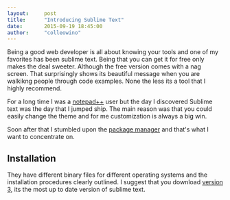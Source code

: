 ```yaml
---
layout:     post
title:      "Introducing Sublime Text"
date:       2015-09-19 18:45:00
author:     "colleowino"
---
```

Being a good web developer is all about knowing your tools and one of my favorites has been sublime text. Being that you can get it for free only makes the deal sweeter. Although the free version comes with a nag screen. That surprisingly shows its beautiful message when you are walkikng people through code examples. None the less its a tool that I highly recommend.

For a long time I was a <a target="_blank" href="https://notepad-plus-plus.org">notepad++</a> user but the day I discovered Sublime text was the day that I jumped ship. The main reason was that you could easily change the theme and for me customization is always a big win. 

Soon after that I stumbled upon the <a target="_blank" href="http://packagecontrol.io">package manager</a> and that's what I want to concentrate on. 

<h2 class="section-heading">Installation</h2>
They have different binary files for different operating systems and the installation procedures clearly outlined. I suggest that you download <a target="_blank" href="http://www.sublimetext.com/3"> version 3</a>, its the most up to date version of sublime text.

